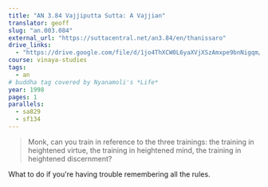 ```yaml
---
title: "AN 3.84 Vajjiputta Sutta: A Vajjian"
translator: geoff
slug: "an.003.084"
external_url: "https://suttacentral.net/an3.84/en/thanissaro"
drive_links:
  - "https://drive.google.com/file/d/1jo4ThXCW0L6yaXVjXSzAmxpe9bnNigqm/view?usp=drivesdk"
course: vinaya-studies
tags:
  - an
# buddha tag covered by Nyanamoli's *Life*
year: 1998
pages: 1
parallels:
  - sa829
  - sf134
---
```


> Monk, can you train in reference to the three trainings: the training in heightened virtue, the training in heightened mind, the training in heightened discernment?

What to do if you're having trouble remembering all the rules.
